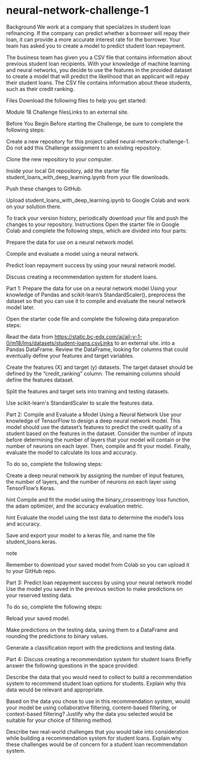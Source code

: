 # neural-network-challenge-1
Background
We work at a company that specializes in student loan refinancing. If the company can predict whether a borrower will repay their loan, it can provide a more accurate interest rate for the borrower. Your team has asked you to create a model to predict student loan repayment.

The business team has given you a CSV file that contains information about previous student loan recipients. With your knowledge of machine learning and neural networks, you decide to use the features in the provided dataset to create a model that will predict the likelihood that an applicant will repay their student loans. The CSV file contains information about these students, such as their credit ranking.

Files
Download the following files to help you get started:

Module 18 Challenge filesLinks to an external site.

Before You Begin
Before starting the Challenge, be sure to complete the following steps:

Create a new repository for this project called neural-network-challenge-1. Do not add this Challenge assignment to an existing repository.

Clone the new repository to your computer.

Inside your local Git repository, add the starter file student_loans_with_deep_learning.ipynb from your file downloads.

Push these changes to GitHub.

Upload student_loans_with_deep_learning.ipynb to Google Colab and work on your solution there.

To track your version history, periodically download your file and push the changes to your repository.
Instructions
Open the starter file in Google Colab and complete the following steps, which are divided into four parts:

Prepare the data for use on a neural network model.

Compile and evaluate a model using a neural network.

Predict loan repayment success by using your neural network model.

Discuss creating a recommendation system for student loans.

Part 1: Prepare the data for use on a neural network model
Using your knowledge of Pandas and scikit-learn’s StandardScaler(), preprocess the dataset so that you can use it to compile and evaluate the neural network model later.

Open the starter code file and complete the following data preparation steps:

Read the data from https://static.bc-edx.com/ai/ail-v-1-0/m18/lms/datasets/student-loans.csvLinks to an external site. into a Pandas DataFrame. Review the DataFrame, looking for columns that could eventually define your features and target variables.

Create the features (X) and target (y) datasets. The target dataset should be defined by the “credit_ranking” column. The remaining columns should define the features dataset.

Split the features and target sets into training and testing datasets.

Use scikit-learn's StandardScaler to scale the features data.

Part 2: Compile and Evaluate a Model Using a Neural Network
Use your knowledge of TensorFlow to design a deep neural network model. This model should use the dataset’s features to predict the credit quality of a student based on the features in the dataset. Consider the number of inputs before determining the number of layers that your model will contain or the number of neurons on each layer. Then, compile and fit your model. Finally, evaluate the model to calculate its loss and accuracy.

To do so, complete the following steps:

Create a deep neural network by assigning the number of input features, the number of layers, and the number of neurons on each layer using TensorFlow’s Keras.

hint
Compile and fit the model using the binary_crossentropy loss function, the adam optimizer, and the accuracy evaluation metric.

hint
Evaluate the model using the test data to determine the model’s loss and accuracy.

Save and export your model to a keras file, and name the file student_loans.keras.

note
 

Remember to download your saved model from Colab so you can upload it to your GitHub repo.

Part 3: Predict loan repayment success by using your neural network model
Use the model you saved in the previous section to make predictions on your reserved testing data.

To do so, complete the following steps:

Reload your saved model.

Make predictions on the testing data, saving them to a DataFrame and rounding the predictions to binary values.

Generate a classification report with the predictions and testing data.

Part 4: Discuss creating a recommendation system for student loans
Briefly answer the following questions in the space provided:

Describe the data that you would need to collect to build a recommendation system to recommend student loan options for students. Explain why this data would be relevant and appropriate.

Based on the data you chose to use in this recommendation system, would your model be using collaborative filtering, content-based filtering, or context-based filtering? Justify why the data you selected would be suitable for your choice of filtering method.

Describe two real-world challenges that you would take into consideration while building a recommendation system for student loans. Explain why these challenges would be of concern for a student loan recommendation system.

